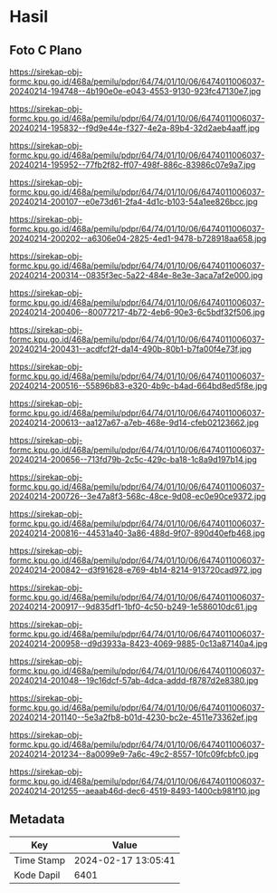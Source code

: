 # Hasil

## Foto C Plano

https://sirekap-obj-formc.kpu.go.id/468a/pemilu/pdpr/64/74/01/10/06/6474011006037-20240214-194748--4b190e0e-e043-4553-9130-923fc47130e7.jpg

https://sirekap-obj-formc.kpu.go.id/468a/pemilu/pdpr/64/74/01/10/06/6474011006037-20240214-195832--f9d9e44e-f327-4e2a-89b4-32d2aeb4aaff.jpg

https://sirekap-obj-formc.kpu.go.id/468a/pemilu/pdpr/64/74/01/10/06/6474011006037-20240214-195952--77fb2f82-ff07-498f-886c-83986c07e9a7.jpg

https://sirekap-obj-formc.kpu.go.id/468a/pemilu/pdpr/64/74/01/10/06/6474011006037-20240214-200107--e0e73d61-2fa4-4d1c-b103-54a1ee826bcc.jpg

https://sirekap-obj-formc.kpu.go.id/468a/pemilu/pdpr/64/74/01/10/06/6474011006037-20240214-200202--a6306e04-2825-4ed1-9478-b728918aa658.jpg

https://sirekap-obj-formc.kpu.go.id/468a/pemilu/pdpr/64/74/01/10/06/6474011006037-20240214-200314--0835f3ec-5a22-484e-8e3e-3aca7af2e000.jpg

https://sirekap-obj-formc.kpu.go.id/468a/pemilu/pdpr/64/74/01/10/06/6474011006037-20240214-200406--80077217-4b72-4eb6-90e3-6c5bdf32f506.jpg

https://sirekap-obj-formc.kpu.go.id/468a/pemilu/pdpr/64/74/01/10/06/6474011006037-20240214-200431--acdfcf2f-da14-490b-80b1-b7fa00f4e73f.jpg

https://sirekap-obj-formc.kpu.go.id/468a/pemilu/pdpr/64/74/01/10/06/6474011006037-20240214-200516--55896b83-e320-4b9c-b4ad-664bd8ed5f8e.jpg

https://sirekap-obj-formc.kpu.go.id/468a/pemilu/pdpr/64/74/01/10/06/6474011006037-20240214-200613--aa127a67-a7eb-468e-9d14-cfeb02123662.jpg

https://sirekap-obj-formc.kpu.go.id/468a/pemilu/pdpr/64/74/01/10/06/6474011006037-20240214-200656--713fd79b-2c5c-429c-ba18-1c8a9d197b14.jpg

https://sirekap-obj-formc.kpu.go.id/468a/pemilu/pdpr/64/74/01/10/06/6474011006037-20240214-200726--3e47a8f3-568c-48ce-9d08-ec0e90ce9372.jpg

https://sirekap-obj-formc.kpu.go.id/468a/pemilu/pdpr/64/74/01/10/06/6474011006037-20240214-200816--44531a40-3a86-488d-9f07-890d40efb468.jpg

https://sirekap-obj-formc.kpu.go.id/468a/pemilu/pdpr/64/74/01/10/06/6474011006037-20240214-200842--d3f91628-e769-4b14-8214-913720cad972.jpg

https://sirekap-obj-formc.kpu.go.id/468a/pemilu/pdpr/64/74/01/10/06/6474011006037-20240214-200917--9d835df1-1bf0-4c50-b249-1e586010dc61.jpg

https://sirekap-obj-formc.kpu.go.id/468a/pemilu/pdpr/64/74/01/10/06/6474011006037-20240214-200958--d9d3933a-8423-4069-9885-0c13a87140a4.jpg

https://sirekap-obj-formc.kpu.go.id/468a/pemilu/pdpr/64/74/01/10/06/6474011006037-20240214-201048--19c16dcf-57ab-4dca-addd-f8787d2e8380.jpg

https://sirekap-obj-formc.kpu.go.id/468a/pemilu/pdpr/64/74/01/10/06/6474011006037-20240214-201140--5e3a2fb8-b01d-4230-bc2e-4511e73362ef.jpg

https://sirekap-obj-formc.kpu.go.id/468a/pemilu/pdpr/64/74/01/10/06/6474011006037-20240214-201234--8a0099e9-7a6c-49c2-8557-10fc09fcbfc0.jpg

https://sirekap-obj-formc.kpu.go.id/468a/pemilu/pdpr/64/74/01/10/06/6474011006037-20240214-201255--aeaab46d-dec6-4519-8493-1400cb981f10.jpg


## Metadata

| Key        | Value               |
| ---------- | ------------------- |
| Time Stamp | 2024-02-17 13:05:41 |
| Kode Dapil | 6401                |



